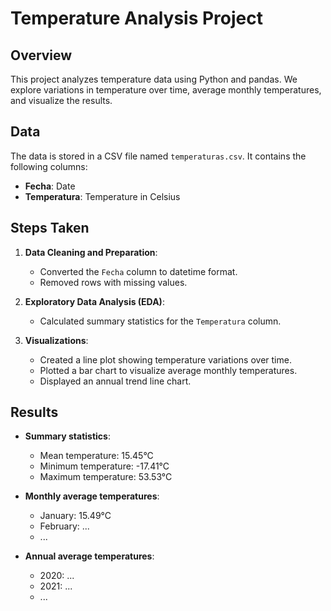 # Temperature Analysis Project

## Overview
This project analyzes temperature data using Python and pandas. We explore variations in temperature over time, average monthly temperatures, and visualize the results.

## Data
The data is stored in a CSV file named `temperaturas.csv`. It contains the following columns:

- **Fecha**: Date
- **Temperatura**: Temperature in Celsius

## Steps Taken
1. **Data Cleaning and Preparation**:
   - Converted the `Fecha` column to datetime format.
   - Removed rows with missing values.

2. **Exploratory Data Analysis (EDA)**:
   - Calculated summary statistics for the `Temperatura` column.

3. **Visualizations**:
   - Created a line plot showing temperature variations over time.
   - Plotted a bar chart to visualize average monthly temperatures.
   - Displayed an annual trend line chart.

## Results
- **Summary statistics**:
  - Mean temperature: 15.45°C
  - Minimum temperature: -17.41°C
  - Maximum temperature: 53.53°C

- **Monthly average temperatures**:
  - January: 15.49°C
  - February: ...
  - ...

- **Annual average temperatures**:
  - 2020: ...
  - 2021: ...
  - ...
